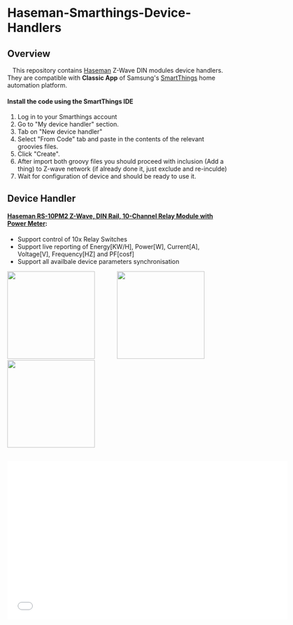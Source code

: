 # Haseman-Smarthings-Device-Handlers

## Overview

&nbsp; &nbsp;This repository contains [Haseman](http://www.haseman-electric.com) Z-Wave DIN modules device handlers. They are compatible with <b>Classic App</b> of Samsung's [SmartThings](http://www.smartthings.com) home automation platform.

#### Install the code using the SmartThings IDE

1. Log in to your Smarthings account
2. Go to "My device handler" section.
3. Tab on "New device handler"
4. Select "From Code" tab and paste in the contents of the relevant groovies files. 
5. Click "Create".
6. After import both groovy files you should proceed with inclusion (Add a thing) to Z-wave network (if already done it, just exclude and re-inculde)
7. Wait for configuration of device and should be ready to use it.

## Device Handler

#### [Haseman RS-10PM2 Z-Wave, DIN Rail, 10-Channel Relay Module with Power Meter](http://www.haseman-electric.com/downloads/Haseman_RS-10PM2_Manual.pdf):
 - Support control of 10x Relay Switches
 - Support live reporting of Energy[KW/H], Power[W], Current[A], Voltage[V], Frequency[HZ] and PF[cosf]
 - Support all availbale device parameters synchronisation
 
 <img src="https://user-images.githubusercontent.com/60615773/86036694-ee7f0400-ba46-11ea-9162-2446d9d91f49.png" width="200"> &nbsp; &nbsp; &nbsp; &nbsp; &nbsp; &nbsp;
 <img src="https://user-images.githubusercontent.com/60615773/86036248-45d0a480-ba46-11ea-92c7-1071577e368a.png" width="200"> &nbsp; &nbsp; &nbsp; &nbsp; &nbsp; &nbsp;
 <img src="https://user-images.githubusercontent.com/60615773/86037341-e70c2a80-ba47-11ea-9ae1-efc35c67d417.png" width="200">

 <br><iframe frameborder="0" src="//www.youtube.com/embed/seDfhFRkkmM" width="641" height="362" class="note-video-clip"></iframe><br><br>
